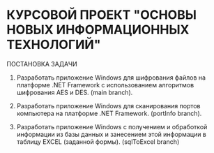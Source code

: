 # КУРСОВОЙ ПРОЕКТ "ОСНОВЫ НОВЫХ ИНФОРМАЦИОННЫХ ТЕХНОЛОГИЙ"
ПОСТАНОВКА ЗАДАЧИ

1.	Разработать приложение Windows для шифрования файлов на платформе .NET Framework с использованием алгоритмов шифрования AES и DES. (main branch).
	 
2.	Разработать приложение Windows для сканирования портов компьютера на платформе .NET Framework. (portInfo branch).

3.	Разработать приложение Windows c получением и обработкой информации из базы данных и занесением этой информации в таблицу EXCEL (заданной формы). (sqlToExcel branch)
